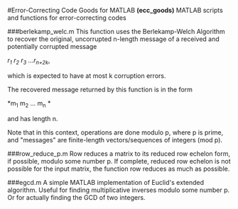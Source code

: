 #Error-Correcting Code Goods for MATLAB
**(ecc_goods)**
MATLAB scripts and functions for error-correcting codes


###berlekamp_welc.m
This function uses the Berlekamp-Welch Algorithm to recover the original, uncorrupted n-length message of a received and potentially corrupted message 

*r<sub>1</sub> r<sub>2</sub> r<sub>3</sub> ...r<sub>n+2k</sub>*,
                
which is expected to have at most k corruption errors.

The recovered message returned by this function is in the form

*m<sub>1</sub> m<sub>2</sub> ... m<sub>n</sub> *
 
and has length n.

Note that in this context, operations are done modulo p, where p is prime, and "messages" are finite-length vectors/sequences of integers (mod p).

###row_reduce_p.m
Row reduces a matrix to its reduced row echelon form, if possible, modulo some number p. If complete, reduced row echelon is not possible for the input matrix, the function row reduces as much as possible.

###egcd.m
A simple MATLAB implementation of Euclid's extended algorithm.  Useful for finding multiplicative inverses modulo some number p. Or for actually finding the GCD of two integers.
